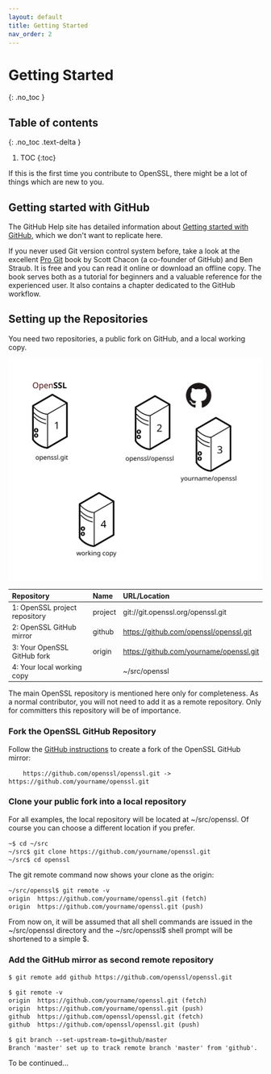 ```yaml
---
layout: default
title: Getting Started
nav_order: 2
---
```


# Getting Started
{: .no_toc }

## Table of contents
{: .no_toc .text-delta }

1. TOC
{:toc}


If this is the first time you contribute to OpenSSL, there might be a lot of things which are new to you.



## Getting started with GitHub

The GitHub Help site has detailed information about [Getting started with GitHub][get-started], which we don't want to replicate here.

If you never used Git version control system before, take a look at the excellent [Pro Git][pro-git] book by Scott Chacon (a co-founder of GitHub) and Ben Straub. It is free and you can read it online or download an offline copy. The book serves both as a tutorial for beginners and a valuable reference for the experienced user. It also contains a chapter dedicated to the GitHub workflow.

## Setting up the Repositories

You need two repositories, a public fork on GitHub, and a local working copy.

![repositories](/assets/images/repositories.svg)


| Repository                     | Name    |  URL/Location                            |
|:-------------------------------|:--------|:-----------------------------------------|
| 1: OpenSSL project repository  | project |  git://git.openssl.org/openssl.git       |
| 2: OpenSSL GitHub mirror       | github  |  https://github.com/openssl/openssl.git  |
| 3: Your OpenSSL GitHub fork    | origin  |  https://github.com/yourname/openssl.git |
| 4: Your local working copy     |         |  ~/src/openssl                           |

The main OpenSSL repository is mentioned here only for completeness. As a normal contributor, you will not need to add it as a remote repository. Only for committers this repository will be of importance.

### Fork the OpenSSL GitHub Repository

Follow the [GitHub instructions](https://help.github.com/en/github/getting-started-with-github/fork-a-repo) to create a fork of the OpenSSL GitHub mirror:

```
    https://github.com/openssl/openssl.git -> https://github.com/yourname/openssl.git
```

### Clone your public fork into a local repository

For all examples, the local repository will be located at ~/src/openssl. Of course you can choose a different location if you prefer.

```
~$ cd ~/src
~/src$ git clone https://github.com/yourname/openssl.git
~/src$ cd openssl
```

The git remote command now shows your clone as the origin:

```
~/src/openssl$ git remote -v
origin	https://github.com/yourname/openssl.git (fetch)
origin	https://github.com/yourname/openssl.git (push)
```

From now on, it will be assumed that all shell commands are issued in the ~/src/openssl directory and the ~/src/openssl$ shell prompt will be shortened to a simple $.


### Add the GitHub mirror as second remote repository

```
$ git remote add github https://github.com/openssl/openssl.git
```

```
$ git remote -v
origin	https://github.com/yourname/openssl.git (fetch)
origin	https://github.com/yourname/openssl.git (push)
github	https://github.com/openssl/openssl.git (fetch)
github	https://github.com/openssl/openssl.git (push)
```


```
$ git branch --set-upstream-to=github/master
Branch 'master' set up to track remote branch 'master' from 'github'.
```

To be continued...

[pro-git]: https://git-scm.com/book/en/v2
[get-started]: https://help.github.com/en/github/getting-started-with-github